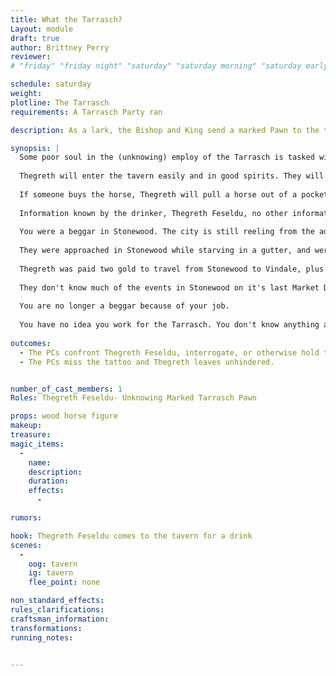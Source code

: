 ```yaml
---
title: What the Tarrasch?
Layout: module
draft: true
author: Brittney Perry
reviewer: 
# "friday" "friday night" "saturday" "saturday morning" "saturday early afternoon" "saturday early evening" "saturday night" "reaction" "tavern setup" "townsfolk" "randoms"

schedule: saturday
weight: 
plotline: The Tarrasch 
requirements: A Tarrasch Party ran

description: As a lark, the Bishop and King send a marked Pawn to the tavern in Vindale for a drink.

synopsis: |
  Some poor soul in the (unknowing) employ of the Tarrasch is tasked with a rather simple burden, go get a drink in the tavern in Vindale. Thegreth Feseldu, the drinker, thinks it strange job, having to go from Stonewood to Vindale for a drink, but oh well. The pay was good, and Thegreth got a horse out of it. Thegreth will try to sell the adventurers the horse, as they cannot care for it.
  
  Thegreth will enter the tavern easily and in good spirits. They will get a drink, sit down, and talk. They are fun and easy to talk to, if a bit loud. Thegreth is not be worried about drawing eyes, in fact they love it! A quick wit and a wicked sense of humor come easy to Thegreth, and they show it proudly. If wanted, they can start a card game with those in the tavern. (The goal is to not hide the hand tattoo, and to draw attention to it and themselves.)
  
  If someone buys the horse, Thegreth will pull a horse out of a pocket and give it to them. But only then. Up until then, it's like he is talking about a real horse. 
  
  Information known by the drinker, Thegreth Feseldu, no other information is known about the Tarrasch except by plot direction- 
  
  You were a beggar in Stonewood. The city is still reeling from the adventurer invasion... er, "Market Day". Stonewood has been overran with these... bugs. No, the rats left after all the grain was gone. They have been hungry all summer. The economy is in a tailspin, and the harvest does not bring the promise of relief this year. This person doesn't really like the adventurers very much, and it shows. It is bad there, but they don't know a whole lot of specifics. It's just bad, ok?
  
  They were approached in Stonewood while starving in a gutter, and were told that they would be paid one silver a day to do errands given to them by a person. The person is different every time a job comes up, but the person always know who Thegreth is by name. The one who tattooed them was some random in Stonewood; they were given a drawing by the person who approached them in the gutter, and told to get it on their hand to start employment. They have never seen the person who told them this again. No, they don't remember what this person looked like.
  
  Thegreth was paid two gold to travel from Stonewood to Vindale, plus a horse and the price of a drink. They cannot afford the horse, and want to sell it, and will try to do so, even if being interrogated.
  
  They don't know much of the events in Stonewood on it's last Market Day. They were rather... indisposed. (When pressed, they say they were drunk all weekend)
  
  You are no longer a beggar because of your job.
  
  You have no idea you work for the Tarrasch. You don't know anything about a Litch or anything of the sort.
  
outcomes: 
  - The PCs confront Thegreth Feseldu, interrogate, or otherwise hold them.
  - The PCs miss the tattoo and Thegreth leaves unhindered.


number_of_cast_members: 1
Roles: Thegreth Feseldu- Unknowing Marked Tarrasch Pawn

props: wood horse figure
makeup: 
treasure: 
magic_items:
  - 
    name: 
    description:  
    duration: 
    effects: 
      - 

rumors: 

hook: Thegreth Feseldu comes to the tavern for a drink
scenes: 
  - 
    oog: tavern
    ig: tavern
    flee_point: none

non_standard_effects: 
rules_clarifications: 
craftsman_information: 
transformations: 
running_notes: 


---
```

